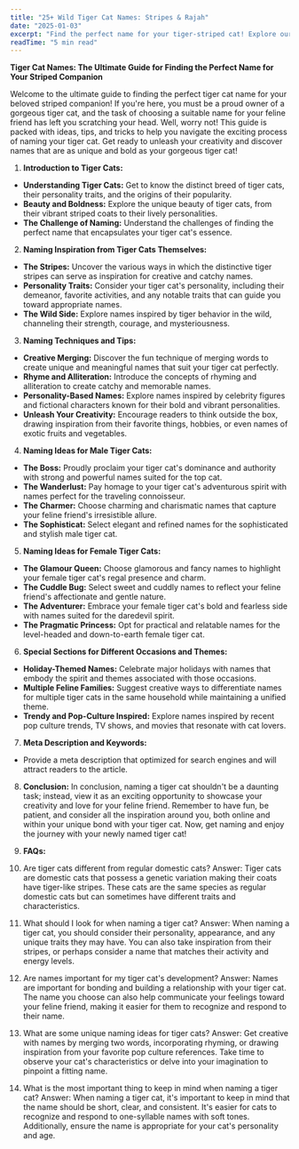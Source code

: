 ```yaml
---
title: "25+ Wild Tiger Cat Names: Stripes & Rajah"
date: "2025-01-03"
excerpt: "Find the perfect name for your tiger-striped cat! Explore our list of 25+ wild and adventurous tiger cat names."
readTime: "5 min read"
---
```


**Tiger Cat Names: The Ultimate Guide for Finding the Perfect Name for Your Striped Companion**

Welcome to the ultimate guide to finding the perfect tiger cat name for your beloved striped companion! If you're here, you must be a proud owner of a gorgeous tiger cat, and the task of choosing a suitable name for your feline friend has left you scratching your head. Well, worry not! This guide is packed with ideas, tips, and tricks to help you navigate the exciting process of naming your tiger cat. Get ready to unleash your creativity and discover names that are as unique and bold as your gorgeous tiger cat!

1. **Introduction to Tiger Cats:**
- **Understanding Tiger Cats:** Get to know the distinct breed of tiger cats, their personality traits, and the origins of their popularity.
- **Beauty and Boldness:** Explore the unique beauty of tiger cats, from their vibrant striped coats to their lively personalities.
- **The Challenge of Naming:** Understand the challenges of finding the perfect name that encapsulates your tiger cat's essence.

2. **Naming Inspiration from Tiger Cats Themselves:**
- **The Stripes:** Uncover the various ways in which the distinctive tiger stripes can serve as inspiration for creative and catchy names.
- **Personality Traits:** Consider your tiger cat's personality, including their demeanor, favorite activities, and any notable traits that can guide you toward appropriate names.
- **The Wild Side:** Explore names inspired by tiger behavior in the wild, channeling their strength, courage, and mysteriousness.

3. **Naming Techniques and Tips:**
- **Creative Merging:** Discover the fun technique of merging words to create unique and meaningful names that suit your tiger cat perfectly.
- **Rhyme and Alliteration:** Introduce the concepts of rhyming and alliteration to create catchy and memorable names.
- **Personality-Based Names:** Explore names inspired by celebrity figures and fictional characters known for their bold and vibrant personalities.
- **Unleash Your Creativity:** Encourage readers to think outside the box, drawing inspiration from their favorite things, hobbies, or even names of exotic fruits and vegetables.

4. **Naming Ideas for Male Tiger Cats:**
- **The Boss:** Proudly proclaim your tiger cat's dominance and authority with strong and powerful names suited for the top cat.
- **The Wanderlust:** Pay homage to your tiger cat's adventurous spirit with names perfect for the traveling connoisseur.
- **The Charmer:** Choose charming and charismatic names that capture your feline friend's irresistible allure.
- **The Sophisticat:** Select elegant and refined names for the sophisticated and stylish male tiger cat.

5. **Naming Ideas for Female Tiger Cats:**
- **The Glamour Queen:** Choose glamorous and fancy names to highlight your female tiger cat's regal presence and charm.
- **The Cuddle Bug:** Select sweet and cuddly names to reflect your feline friend's affectionate and gentle nature.
- **The Adventurer:** Embrace your female tiger cat's bold and fearless side with names suited for the daredevil spirit.
- **The Pragmatic Princess:** Opt for practical and relatable names for the level-headed and down-to-earth female tiger cat.

6. **Special Sections for Different Occasions and Themes:**
- **Holiday-Themed Names:** Celebrate major holidays with names that embody the spirit and themes associated with those occasions.
- **Multiple Feline Families:** Suggest creative ways to differentiate names for multiple tiger cats in the same household while maintaining a unified theme.
- **Trendy and Pop-Culture Inspired:** Explore names inspired by recent pop culture trends, TV shows, and movies that resonate with cat lovers.

7. **Meta Description and Keywords:**
- Provide a meta description that optimized for search engines and will attract readers to the article. 

8. **Conclusion:**
In conclusion, naming a tiger cat shouldn't be a daunting task; instead, view it as an exciting opportunity to showcase your creativity and love for your feline friend. Remember to have fun, be patient, and consider all the inspiration around you, both online and within your unique bond with your tiger cat. Now, get naming and enjoy the journey with your newly named tiger cat!

9. **FAQs:**
1. Are tiger cats different from regular domestic cats? 
Answer: Tiger cats are domestic cats that possess a genetic variation making their coats have tiger-like stripes. These cats are the same species as regular domestic cats but can sometimes have different traits and characteristics.

2. What should I look for when naming a tiger cat? 
Answer: When naming a tiger cat, you should consider their personality, appearance, and any unique traits they may have. You can also take inspiration from their stripes, or perhaps consider a name that matches their activity and energy levels.

3. Are names important for my tiger cat's development? 
Answer: Names are important for bonding and building a relationship with your tiger cat. The name you choose can also help communicate your feelings toward your feline friend, making it easier for them to recognize and respond to their name.

4. What are some unique naming ideas for tiger cats? 
Answer: Get creative with names by merging two words, incorporating rhyming, or drawing inspiration from your favorite pop culture references. Take time to observe your cat's characteristics or delve into your imagination to pinpoint a fitting name.

5. What is the most important thing to keep in mind when naming a tiger cat? 
Answer: When naming a tiger cat, it's important to keep in mind that the name should be short, clear, and consistent. It's easier for cats to recognize and respond to one-syllable names with soft tones. Additionally, ensure the name is appropriate for your cat's personality and age.